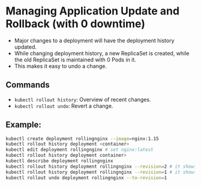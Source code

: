 # Managing Application Update and Rollback (with 0 downtime)

- Major changes to a deployment will have the deployment history updated.
- While changing deployment history, a new ReplicaSet is created, while the old ReplicaSet is maintained with 0 Pods in it.
- This makes it easy to undo a change.

## Commands

- `kubectl rollout history`: Overview of recent changes.
- `kubectl rollout undo`: Revert a change.

## Example:

```bash
kubectl create deployment rollingnginx --image=nginx:1.15
kubectl rollout history deployment <container>
kubectl edit deployment rollingnginx # set nginx:latest
kubectl rollout history deployment container>
kubectl describe deployment rollingnginx 
kubectl rollout history deployment rollingnginx --revision=2 # it shows exactly what changes have been applied
kubectl rollout history deployment rollingnginx --revision=1 # it shows exactly what changes have been applied
kubectl rollout undo deployment rollingnginx --to-revision=1
